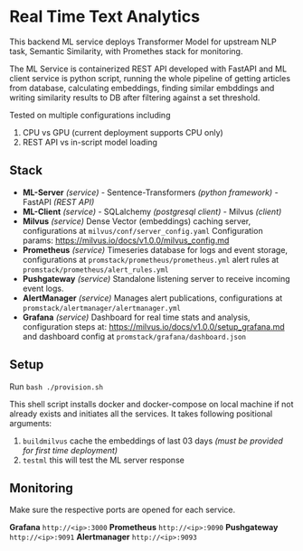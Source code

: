 


# Real Time Text Analytics
This backend ML service deploys Transformer Model for upstream NLP task, Semantic Similarity, with Promethes stack for monitoring. 

The ML Service is containerized REST API developed with FastAPI and ML client service is python script, running the whole pipeline of getting articles from database, calculating embeddings, finding similar embddings and writing similarity results to DB after filtering against a set threshold.

Tested on multiple configurations including

 1. CPU vs GPU (current deployment supports CPU only)
 2. REST API vs in-script model loading

## Stack

 - **ML-Server** *(service)* 
		 - Sentence-Transformers *(python framework)*
		 - FastAPI *(REST API)* 
 - **ML-Client** *(service)*
		 - SQLalchemy *(postgresql client)*
		 - Milvus *(client)*
 - **Milvus** *(service)*
		 Dense Vector (embeddings) caching server, configurations at `milvus/conf/server_config.yaml`
		 Configuration params: https://milvus.io/docs/v1.0.0/milvus_config.md
 - **Prometheus** *(service)* 
		 Timeseries database for logs and event storage, configurations at `promstack/prometheus/prometheus.yml` alert rules at `promstack/prometheus/alert_rules.yml`
 - **Pushgateway** *(service)* 
		Standalone listening server to receive incoming event logs.
 - **AlertManager** *(service)* 
		 Manages alert publications, configurations at `promstack/alertmanager/alertmanager.yml`
 - **Grafana** *(service)*
		 Dashboard for real time stats and analysis, configuration steps at: https://milvus.io/docs/v1.0.0/setup_grafana.md and dashboard config at `promstack/grafana/dashboard.json`

## Setup
Run `bash ./provision.sh` 

This shell script installs docker and docker-compose on local machine if not already exists and initiates all the services. It takes following positional arguments:

1. `buildmilvus` cache the embeddings of last 03 days *(must be provided for first time deployment)*
2. `testml` this will test the ML server response

## Monitoring
Make sure the respective ports are opened for each service.

**Grafana** `http://<ip>:3000`
**Prometheus** `http://<ip>:9090`
**Pushgateway** `http://<ip>:9091`
**Alertmanager** `http://<ip>:9093`
